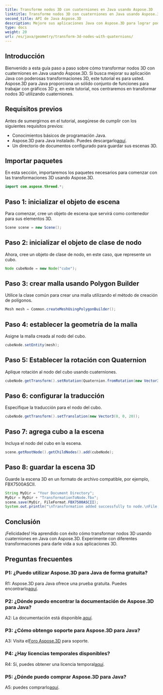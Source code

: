 ```yaml
---
title: Transforme nodos 3D con cuaterniones en Java usando Aspose.3D
linktitle: Transforme nodos 3D con cuaterniones en Java usando Aspose.3D
second_title: API de Java Aspose.3D
description: Mejore sus aplicaciones Java con Aspose.3D para lograr poderosas transformaciones 3D. Aprenda a transformar nodos usando cuaterniones en esta guía paso a paso.
type: docs
weight: 20
url: /es/java/geometry/transform-3d-nodes-with-quaternions/
---
```

## Introducción

Bienvenido a esta guía paso a paso sobre cómo transformar nodos 3D con cuaterniones en Java usando Aspose.3D. Si busca mejorar su aplicación Java con poderosas transformaciones 3D, este tutorial es para usted. Aspose.3D para Java proporciona un sólido conjunto de funciones para trabajar con gráficos 3D y, en este tutorial, nos centraremos en transformar nodos 3D utilizando cuaterniones.

## Requisitos previos

Antes de sumergirnos en el tutorial, asegúrese de cumplir con los siguientes requisitos previos:

- Conocimientos básicos de programación Java.
- Aspose.3D para Java instalado. Puedes descargarlo[aquí](https://releases.aspose.com/3d/java/).
- Un directorio de documentos configurado para guardar sus escenas 3D.

## Importar paquetes

En esta sección, importaremos los paquetes necesarios para comenzar con las transformaciones 3D usando Aspose.3D.

```java
import com.aspose.threed.*;
```

## Paso 1: inicializar el objeto de escena

Para comenzar, cree un objeto de escena que servirá como contenedor para sus elementos 3D.

```java
Scene scene = new Scene();
```

## Paso 2: inicializar el objeto de clase de nodo

Ahora, cree un objeto de clase de nodo, en este caso, que represente un cubo.

```java
Node cubeNode = new Node("cube");
```

## Paso 3: crear malla usando Polygon Builder

Utilice la clase común para crear una malla utilizando el método de creación de polígonos.

```java
Mesh mesh = Common.createMeshUsingPolygonBuilder();
```

## Paso 4: establecer la geometría de la malla

Asigne la malla creada al nodo del cubo.

```java
cubeNode.setEntity(mesh);
```

## Paso 5: Establecer la rotación con Quaternion

Aplique rotación al nodo del cubo usando cuaterniones.

```java
cubeNode.getTransform().setRotation(Quaternion.fromRotation(new Vector3(0, 1, 0), new Vector3(0.3, 0.5, 0.1)));
```

## Paso 6: configurar la traducción

Especifique la traducción para el nodo del cubo.

```java
cubeNode.getTransform().setTranslation(new Vector3(0, 0, 20));
```

## Paso 7: agrega cubo a la escena

Incluya el nodo del cubo en la escena.

```java
scene.getRootNode().getChildNodes().add(cubeNode);
```

## Paso 8: guardar la escena 3D

Guarde la escena 3D en un formato de archivo compatible, por ejemplo, FBX7500ASCII.

```java
String MyDir = "Your Document Directory";
MyDir = MyDir + "TransformationToNode.fbx";
scene.save(MyDir, FileFormat.FBX7500ASCII);
System.out.println("\nTransformation added successfully to node.\nFile saved at " + MyDir);
```

## Conclusión

¡Felicidades! Ha aprendido con éxito cómo transformar nodos 3D usando cuaterniones en Java con Aspose.3D. Experimente con diferentes transformaciones para darle vida a sus aplicaciones 3D.

## Preguntas frecuentes

### P1: ¿Puedo utilizar Aspose.3D para Java de forma gratuita?

R1: Aspose.3D para Java ofrece una prueba gratuita. Puedes encontrarlo[aquí](https://releases.aspose.com/).

### P2: ¿Dónde puedo encontrar la documentación de Aspose.3D para Java?

 A2: La documentación está disponible.[aquí](https://reference.aspose.com/3d/java/).

### P3: ¿Cómo obtengo soporte para Aspose.3D para Java?

 A3: Visita el[Foro Aspose.3D](https://forum.aspose.com/c/3d/18) para soporte.

### P4: ¿Hay licencias temporales disponibles?

 R4: Sí, puedes obtener una licencia temporal[aquí](https://purchase.aspose.com/temporary-license/).

### P5: ¿Dónde puedo comprar Aspose.3D para Java?

 A5: puedes comprarlo[aquí](https://purchase.aspose.com/buy).